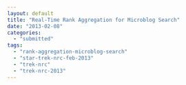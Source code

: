 ```yaml
---
layout: default
title: "Real-Time Rank Aggregation for Microblog Search"
date: "2013-02-08"
categories:
  - "submitted"
tags:
  - "rank-aggregation-microblog-search"
  - "star-trek-nrc-feb-2013"
  - "trek-nrc"
  - "trek-nrc-2013"
---
```

